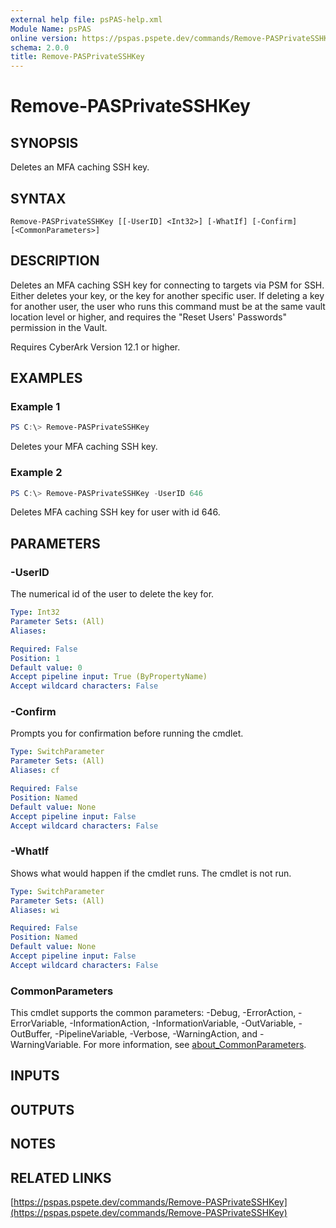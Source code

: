 ```yaml
---
external help file: psPAS-help.xml
Module Name: psPAS
online version: https://pspas.pspete.dev/commands/Remove-PASPrivateSSHKey
schema: 2.0.0
title: Remove-PASPrivateSSHKey
---
```


# Remove-PASPrivateSSHKey

## SYNOPSIS
Deletes an MFA caching SSH key.

## SYNTAX

```
Remove-PASPrivateSSHKey [[-UserID] <Int32>] [-WhatIf] [-Confirm] [<CommonParameters>]
```

## DESCRIPTION
Deletes an MFA caching SSH key for connecting to targets via PSM for SSH.
Either deletes your key, or the key for another specific user.
If deleting a key for another user, the user who runs this command must be at the same vault location level or higher, and requires the "Reset Users' Passwords" permission in the Vault.

Requires CyberArk Version 12.1 or higher.

## EXAMPLES

### Example 1
```powershell
PS C:\> Remove-PASPrivateSSHKey
```

Deletes your MFA caching SSH key.

### Example 2
```powershell
PS C:\> Remove-PASPrivateSSHKey -UserID 646
```

Deletes MFA caching SSH key for user with id 646.

## PARAMETERS

### -UserID
The numerical id of the user to delete the key for. 

```yaml
Type: Int32
Parameter Sets: (All)
Aliases:

Required: False
Position: 1
Default value: 0
Accept pipeline input: True (ByPropertyName)
Accept wildcard characters: False
```

### -Confirm
Prompts you for confirmation before running the cmdlet.

```yaml
Type: SwitchParameter
Parameter Sets: (All)
Aliases: cf

Required: False
Position: Named
Default value: None
Accept pipeline input: False
Accept wildcard characters: False
```

### -WhatIf
Shows what would happen if the cmdlet runs. The cmdlet is not run.

```yaml
Type: SwitchParameter
Parameter Sets: (All)
Aliases: wi

Required: False
Position: Named
Default value: None
Accept pipeline input: False
Accept wildcard characters: False
```

### CommonParameters
This cmdlet supports the common parameters: -Debug, -ErrorAction, -ErrorVariable, -InformationAction, -InformationVariable, -OutVariable, -OutBuffer, -PipelineVariable, -Verbose, -WarningAction, and -WarningVariable. For more information, see [about_CommonParameters](http://go.microsoft.com/fwlink/?LinkID=113216).

## INPUTS

## OUTPUTS

## NOTES

## RELATED LINKS

[https://pspas.pspete.dev/commands/Remove-PASPrivateSSHKey](https://pspas.pspete.dev/commands/Remove-PASPrivateSSHKey)
